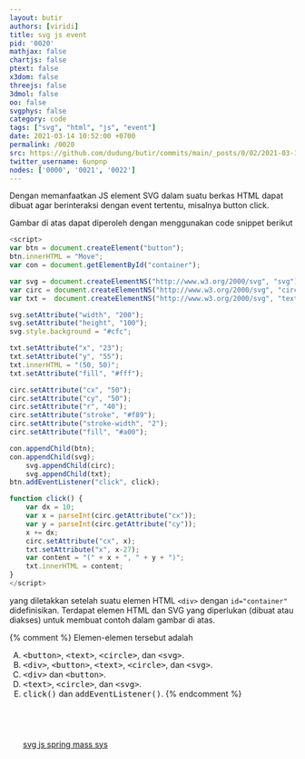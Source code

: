 ```yaml
---
layout: butir
authors: [viridi]
title: svg js event
pid: '0020'
mathjax: false
chartjs: false
ptext: false
x3dom: false
threejs: false
3dmol: false
oo: false
svgphys: false
category: code
tags: ["svg", "html", "js", "event"]
date: 2021-03-14 10:52:00 +0700
permalink: /0020
src: https://github.com/dudung/butir/commits/main/_posts/0/02/2021-03-14-svg-js-event.md
twitter_username: 6unpnp
nodes: ['0000', '0021', '0022']
---
```

Dengan memanfaatkan JS element SVG dalam suatu berkas HTML dapat dibuat agar berinteraksi dengan event tertentu, misalnya button click.

<div id="container"></div>

<script>
var btn = document.createElement("button");
btn.innerHTML = "Move";
var con = document.getElementById("container");

var svg = document.createElementNS("http://www.w3.org/2000/svg", "svg");
var circ = document.createElementNS("http://www.w3.org/2000/svg", "circle");
var txt =  document.createElementNS("http://www.w3.org/2000/svg", "text");

svg.setAttribute("width", "200");
svg.setAttribute("height", "100");
svg.style.background = "#cfc";

txt.setAttribute("x", "23");
txt.setAttribute("y", "55");
txt.innerHTML = "(50, 50)";
txt.setAttribute("fill", "#fff");

circ.setAttribute("cx", "50");
circ.setAttribute("cy", "50");
circ.setAttribute("r", "40");
circ.setAttribute("stroke", "#f89");
circ.setAttribute("stroke-width", "2");
circ.setAttribute("fill", "#a00");

con.appendChild(btn);
con.appendChild(svg);
	svg.appendChild(circ);
	svg.appendChild(txt);
btn.addEventListener("click", click);

function click() {
	var dx = 10;
	var x = parseInt(circ.getAttribute("cx"));
	var y = parseInt(circ.getAttribute("cy"));
	x += dx;
	circ.setAttribute("cx", x);
	txt.setAttribute("x", x-27);
	var content = "(" + x + ", " + y + ")";
	txt.innerHTML = content;
}
</script>

Gambar di atas dapat diperoleh dengan menggunakan code snippet berikut

```javascript
<script>
var btn = document.createElement("button");
btn.innerHTML = "Move";
var con = document.getElementById("container");

var svg = document.createElementNS("http://www.w3.org/2000/svg", "svg");
var circ = document.createElementNS("http://www.w3.org/2000/svg", "circle");
var txt =  document.createElementNS("http://www.w3.org/2000/svg", "text");

svg.setAttribute("width", "200");
svg.setAttribute("height", "100");
svg.style.background = "#cfc";

txt.setAttribute("x", "23");
txt.setAttribute("y", "55");
txt.innerHTML = "(50, 50)";
txt.setAttribute("fill", "#fff");

circ.setAttribute("cx", "50");
circ.setAttribute("cy", "50");
circ.setAttribute("r", "40");
circ.setAttribute("stroke", "#f89");
circ.setAttribute("stroke-width", "2");
circ.setAttribute("fill", "#a00");

con.appendChild(btn);
con.appendChild(svg);
	svg.appendChild(circ);
	svg.appendChild(txt);
btn.addEventListener("click", click);

function click() {
	var dx = 10;
	var x = parseInt(circ.getAttribute("cx"));
	var y = parseInt(circ.getAttribute("cy"));
	x += dx;
	circ.setAttribute("cx", x);
	txt.setAttribute("x", x-27);
	var content = "(" + x + ", " + y + ")";
	txt.innerHTML = content;
}
</script>
```

yang diletakkan setelah suatu elemen HTML `<div>` dengan `id="container"` didefinisikan. Terdapat elemen HTML dan SVG yang diperlukan (dibuat atau diakses) untuk membuat contoh dalam gambar di atas.

{% comment %}
Elemen-elemen tersebut adalah

<ol type="A">
<li><tt>&lt;button&gt;</tt>, <tt>&lt;text&gt;</tt>, <tt>&lt;circle&gt;</tt>,  dan <tt>&lt;svg&gt;</tt>.
<li><tt>&lt;div&gt;</tt>, <tt>&lt;button&gt;</tt>, <tt>&lt;text&gt;</tt>, <tt>&lt;circle&gt;</tt>,  dan <tt>&lt;svg&gt;</tt>.
<li><tt>&lt;div&gt;</tt> dan <tt>&lt;button&gt;</tt>.
<li><tt>&lt;text&gt;</tt>, <tt>&lt;circle&gt;</tt>,  dan <tt>&lt;svg&gt;</tt>.
<li><tt>click()</tt> dan <tt>addEventListener()</tt>.
{% endcomment %}

## &nbsp;
[svg js spring mass sys](0021)
